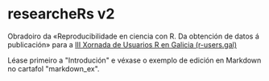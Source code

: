 # researcheRs v2

Obradoiro da «Reproducibilidade en ciencia con R. Da obtención de datos á publicación» para a [III Xornada de Usuarios R en Galicia (r-users.gal)](https://www.r-users.gal/programa_2016])

Léase primeiro a "Introdución" e véxase o exemplo de edición en Markdown no cartafol "markdown_ex". 

